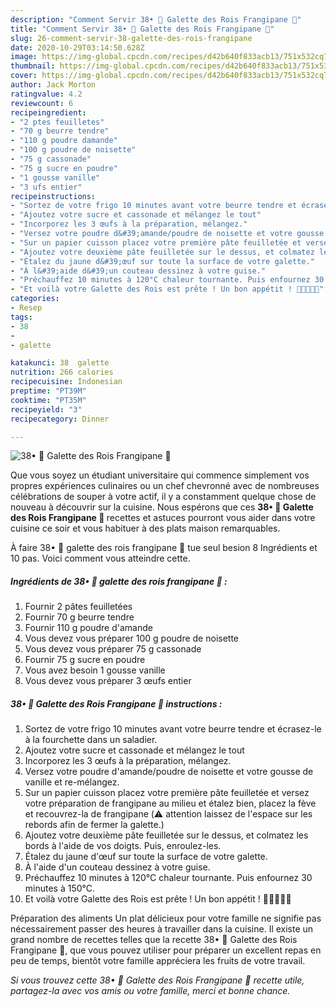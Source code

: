 ```yaml
---
description: "Comment Servir 38• 👑 Galette des Rois Frangipane 👑"
title: "Comment Servir 38• 👑 Galette des Rois Frangipane 👑"
slug: 26-comment-servir-38-galette-des-rois-frangipane
date: 2020-10-29T03:14:50.628Z
image: https://img-global.cpcdn.com/recipes/d42b640f833acb13/751x532cq70/38•-👑-galette-des-rois-frangipane-👑-photo-principale-de-la-recette.jpg
thumbnail: https://img-global.cpcdn.com/recipes/d42b640f833acb13/751x532cq70/38•-👑-galette-des-rois-frangipane-👑-photo-principale-de-la-recette.jpg
cover: https://img-global.cpcdn.com/recipes/d42b640f833acb13/751x532cq70/38•-👑-galette-des-rois-frangipane-👑-photo-principale-de-la-recette.jpg
author: Jack Morton
ratingvalue: 4.2
reviewcount: 6
recipeingredient:
- "2 ptes feuilletes"
- "70 g beurre tendre"
- "110 g poudre damande"
- "100 g poudre de noisette"
- "75 g cassonade"
- "75 g sucre en poudre"
- "1 gousse vanille"
- "3 ufs entier"
recipeinstructions:
- "Sortez de votre frigo 10 minutes avant votre beurre tendre et écrasez-le à la fourchette dans un saladier."
- "Ajoutez votre sucre et cassonade et mélangez le tout"
- "Incorporez les 3 œufs à la préparation, mélangez."
- "Versez votre poudre d&#39;amande/poudre de noisette et votre gousse de vanille et re-mélangez."
- "Sur un papier cuisson placez votre première pâte feuilletée et versez votre préparation de frangipane au milieu et étalez bien, placez la fève et recouvrez-la de frangipane (⚠️ attention laissez de l&#39;espace sur les rebords afin de fermer la galette.)"
- "Ajoutez votre deuxième pâte feuilletée sur le dessus, et colmatez les bords à l&#39;aide de vos doigts. Puis, enroulez-les."
- "Étalez du jaune d&#39;œuf sur toute la surface de votre galette."
- "À l&#39;aide d&#39;un couteau dessinez à votre guise."
- "Préchauffez 10 minutes à 120°C chaleur tournante. Puis enfournez 30 minutes à 150°C."
- "Et voilà votre Galette des Rois est prête ! Un bon appétit ! 🤴🏽👸🏽🥧"
categories:
- Resep
tags:
- 38
- 
- galette

katakunci: 38  galette 
nutrition: 266 calories
recipecuisine: Indonesian
preptime: "PT39M"
cooktime: "PT35M"
recipeyield: "3"
recipecategory: Dinner

---
```



![38• 👑 Galette des Rois Frangipane 👑](https://img-global.cpcdn.com/recipes/d42b640f833acb13/751x532cq70/38•-👑-galette-des-rois-frangipane-👑-photo-principale-de-la-recette.jpg)

Que vous soyez un étudiant universitaire qui commence simplement vos propres expériences culinaires ou un chef chevronné avec de nombreuses célébrations de souper à votre actif, il y a constamment quelque chose de nouveau à découvrir sur la cuisine. Nous espérons que ces <strong> 38• 👑 Galette des Rois Frangipane 👑 </strong> recettes et astuces pourront vous aider dans votre cuisine ce soir et vous habituer à des plats maison remarquables.

<!--inarticleads1-->

À faire 38• 👑 galette des rois frangipane 👑 tue seul besion 8 Ingrédients et 10 pas. Voici comment vous atteindre cette.

##### Ingrédients de 38• 👑 galette des rois frangipane 👑 :

1. Fournir 2 pâtes feuilletées
1. Fournir 70 g beurre tendre
1. Fournir 110 g poudre d&#39;amande
1. Vous devez vous préparer 100 g poudre de noisette
1. Vous devez vous préparer 75 g cassonade
1. Fournir 75 g sucre en poudre
1. Vous avez besoin 1 gousse vanille
1. Vous devez vous préparer 3 œufs entier




<!--inarticleads2-->

##### 38• 👑 Galette des Rois Frangipane 👑 instructions :

1. Sortez de votre frigo 10 minutes avant votre beurre tendre et écrasez-le à la fourchette dans un saladier.
1. Ajoutez votre sucre et cassonade et mélangez le tout
1. Incorporez les 3 œufs à la préparation, mélangez.
1. Versez votre poudre d&#39;amande/poudre de noisette et votre gousse de vanille et re-mélangez.
1. Sur un papier cuisson placez votre première pâte feuilletée et versez votre préparation de frangipane au milieu et étalez bien, placez la fève et recouvrez-la de frangipane (⚠️ attention laissez de l&#39;espace sur les rebords afin de fermer la galette.)
1. Ajoutez votre deuxième pâte feuilletée sur le dessus, et colmatez les bords à l&#39;aide de vos doigts. Puis, enroulez-les.
1. Étalez du jaune d&#39;œuf sur toute la surface de votre galette.
1. À l&#39;aide d&#39;un couteau dessinez à votre guise.
1. Préchauffez 10 minutes à 120°C chaleur tournante. Puis enfournez 30 minutes à 150°C.
1. Et voilà votre Galette des Rois est prête ! Un bon appétit ! 🤴🏽👸🏽🥧




<!--inarticleads1-->

<p>
Préparation des aliments Un plat délicieux pour votre famille ne signifie pas nécessairement passer des heures à travailler dans la cuisine. Il existe un grand nombre de recettes telles que la recette 38• 👑 Galette des Rois Frangipane 👑, que vous pouvez utiliser pour préparer un excellent repas en peu de temps, bientôt votre famille appréciera les fruits de votre travail.
</p>

<p>
<i>Si vous trouvez cette 38• 👑 Galette des Rois Frangipane 👑 recette utile, partagez-la avec vos amis ou votre famille, merci et bonne chance.</i>
</p>
